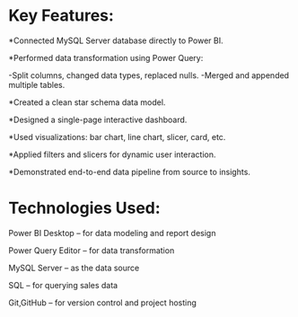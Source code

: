 # Key Features:
*Connected MySQL Server database directly to Power BI.

*Performed data transformation using Power Query:

-Split columns, changed data types, replaced nulls.
-Merged and appended multiple tables.

*Created a clean star schema data model.

*Designed a single-page interactive dashboard.

*Used visualizations: bar chart, line chart, slicer, card, etc.

*Applied filters and slicers for dynamic user interaction.

*Demonstrated end-to-end data pipeline from source to insights.


# Technologies Used: 

Power BI Desktop – for data modeling and report design 

Power Query Editor – for data transformation  

MySQL Server – as the data source  

SQL – for querying sales data  

Git,GitHub – for version control and project hosting
